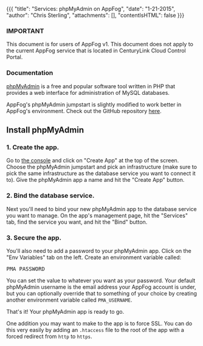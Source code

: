 {{{
  "title": "Services: phpMyAdmin on AppFog",
  "date": "1-21-2015",
  "author": "Chris Sterling",
  "attachments": [],
  "contentIsHTML": false
}}}

### IMPORTANT

This document is for users of AppFog v1. This document does not apply to the current AppFog service that is located in CenturyLink Cloud Control Portal.

### Documentation

<p><a href="http://www.phpmyadmin.net/home_page/index.php">phpMyAdmin</a> is a free and popular software tool written in PHP that provides a web interface for administration of MySQL databases.</p>
<p>AppFog's phpMyAdmin jumpstart is slightly modified to work better in AppFog's environment. Check out the GitHub repository <a href="https://github.com/appfog/af-php-myadmin">here</a>.</p>
<h2>Install phpMyAdmin</h2>
<h3>1. Create the app.</h3>
<p>Go to <a href="https://console.appfog.com/">the console</a> and click on "Create App" at the top of the screen. Choose the phpMyAdmin jumpstart and pick an infrastructure (make sure to pick the same infrastructure as the database service you want to connect it to). Give the phpMyAdmin app a name and hit the "Create App" button.</p>
<h3>2. Bind the database service.</h3>
<p>Next you'll need to bind your new phpMyAdmin app to the database service you want to manage. On the app's management page, hit the "Services" tab, find the service you want, and hit the "Bind" button.</p>
<h3>3. Secure the app.</h3>
<p>You'll also need to add a password to your phpMyAdmin app. Click on the "Env Variables" tab on the left. Create an environment variable called:</p>
<pre>PMA_PASSWORD
</pre>
<p>You can set the value to whatever you want as your password. Your default phpMyAdmin username is the email address your AppFog account is under, but you can optionally override that to something of your choice by creating another environment variable called <code>PMA_USERNAME</code>.</p>
<p>That's it! Your phpMyAdmin app is ready to go.</p>
<p>One addition you may want to make to the app is to force SSL. You can do this very easily by adding an <code>.htaccess</code> file to the root of the app with a forced redirect from <code>http</code> to <code>https</code>.</p>
